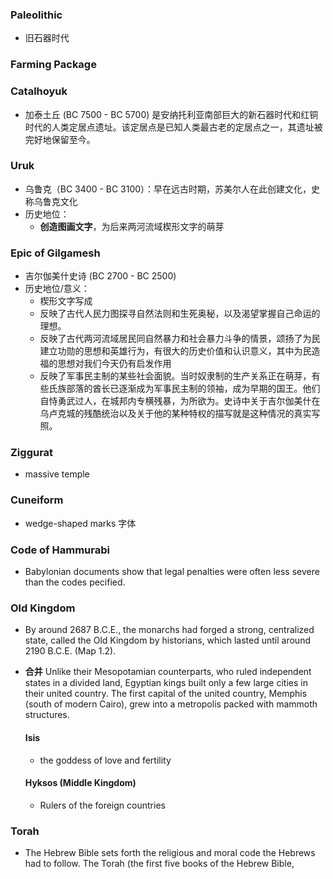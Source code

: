 ### Paleolithic
* 旧石器时代

### Farming Package

### Catalhoyuk
* 加泰土丘 (BC 7500 - BC 5700) 是安纳托利亚南部巨大的新石器时代和红铜时代的人类定居点遗址。该定居点是已知人类最古老的定居点之一，其遗址被完好地保留至今。

### Uruk
* 乌鲁克（BC 3400 - BC 3100）：早在远古时期，苏美尔人在此创建文化，史称乌鲁克文化
* 历史地位：
  * **创造图画文字**，为后来两河流域楔形文字的萌芽

### Epic of Gilgamesh

* 吉尔伽美什史诗 (BC 2700 - BC 2500)
* 历史地位/意义：
  * 楔形文字写成
  * 反映了古代人民力图探寻自然法则和生死奥秘，以及渴望掌握自己命运的理想。
  * 反映了古代两河流域居民同自然暴力和社会暴力斗争的情景，颂扬了为民建立功勋的思想和英雄行为，有很大的历史价值和认识意义，其中为民造福的思想对我们今天仍有启发作用
  * 反映了军事民主制的某些社会面貌。当时奴隶制的生产关系正在萌芽，有些氏族部落的酋长已逐渐成为军事民主制的领袖，成为早期的国王。他们自恃勇武过人，在城邦内专横残暴，为所欲为。史诗中关于吉尔伽美什在乌卢克城的残酷统治以及关于他的某种特权的描写就是这种情况的真实写照。

### Ziggurat
* massive temple


### Cuneiform
* wedge-shaped marks 字体

### Code of Hammurabi

* Babylonian documents show that legal penalties were often less severe than the codes pecified.


### Old Kingdom
* By around 2687 B.C.E., the monarchs had forged a strong, centralized state, called the Old Kingdom by historians, which lasted until around 2190 B.C.E. (Map 1.2).
* **合并** Unlike their Mesopotamian counterparts, who ruled independent states in a divided land, Egyptian kings built only a few large cities in their united country. The first capital of the united country, Memphis (south of modern Cairo), grew into a metropolis packed with mammoth structures.

  #### Isis
  * the goddess of love and fertility

  #### Hyksos (Middle Kingdom)
  *  Rulers of the foreign countries

### Torah
* The Hebrew Bible sets forth the religious and moral code the Hebrews had to follow. The Torah (the first five books of the Hebrew Bible,
